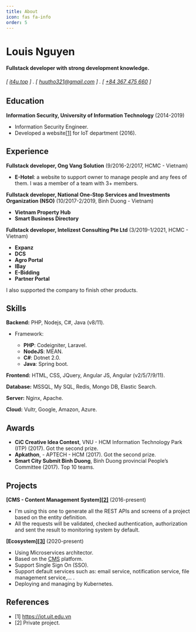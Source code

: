 ```yaml
---
title: About
icon: fas fa-info
order: 5
---
```


# Louis Nguyen

#### Fullstack developer with strong development knowledge.

###### [ [it4u.top](https://it4u.top) ] . [ [huutho321@gmail.com](mailto:huutho321@gmail.com) ] . [ [+84 367 475 660](tel:+84367475660) ]

## Education

**Information Security, University of Information Technology** (2014-2019)

- Information Security Engineer.
- Developed a website[[1]](#1) for IoT department (2016).

## Experience

**Fullstack developer, Ong Vang Solution** (9/2016-2/2017, HCMC - Vietnam)

- **E-Hotel**: a website to support owner to manage people and any fees of them. I was a member of a team with 3+ members.

**Fullstack developer, National One-Stop Services and Investments Organization (NSO)** (10/2017-2/2019, Binh Duong - Vietnam)

- **Vietnam Property Hub**
- **Smart Business Directory**

**Fullstack developer, Intelizest Consulting Pte Ltd** (3/2019-1/2021, HCMC - Vietnam)

- **Expanz**
- **DCS**
- **Agro Portal**
- **IBay**
- **E-Bidding**
- **Partner Portal**

I also supported the company to finish other products.

## Skills

**Backend:** PHP, Nodejs, C#, Java (v8/11).

- Framework:

  - **PHP**: Codeigniter, Laravel.
  - **NodeJS**: MEAN.
  - **C#**: Dotnet 2.0.
  - **Java**: Spring boot.

**Frontend:** HTML, CSS, JQuery, Angular JS, Angular (v2/5/7/9/11).

**Database:** MSSQL, My SQL, Redis, Mongo DB, Elastic Search.

**Server:** Nginx, Apache.

**Cloud:** Vultr, Google, Amazon, Azure.

## Awards

- **CiC Creative Idea Contest**, VNU - HCM Information Technology Park (ITP) (2017). Got the second prize.
- **Apkathon**, - APTECH - HCM (2017). Got the second prize.
- **Smart City Submit Binh Duong**, Binh Duong provincial People’s Committee (2017). Top 10 teams.

## Projects

**[CMS - Content Management System][[2]](#2)** (2016-present)

- I'm using this one to generate all the REST APIs and screens of a project based on the entity definition.
- All the requests will be validated, checked authentication, authorization and sent the result to monitoring system by default.

**[Ecosystem][[3]](#3)** (2020-present)

- Using Microservices architector.
- Based on the [CMS](#cms-content-management) platform.
- Support Single Sign On (SSO).
- Support default services such as: email service, notification service, file management service,... .
- Deploying and managing by Kubernetes.

## References
- <a id="1">[1]</a> https://iot.uit.edu.vn
- <a id="2">[2]</a> Private project.

